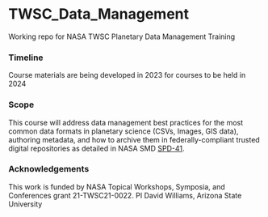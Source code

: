 # TWSC_Data_Management
Working repo for NASA TWSC Planetary Data Management Training

### Timeline
Course materials are being developed in 2023 for courses to be held in 2024

### Scope
This course will address data management best practices for the most common data formats in planetary science (CSVs, Images, GIS data), authoring metadata, and how to archive them in federally-compliant trusted digital repositories as detailed in NASA SMD [SPD-41](https://science.nasa.gov/science-red/s3fs-public/atoms/files/Scientific%20Information%20policy%20SPD-41.pdf).

### Acknowledgements
This work is funded by NASA Topical Workshops, Symposia, and Conferences grant 21-TWSC21-0022. PI David Williams, Arizona State University
